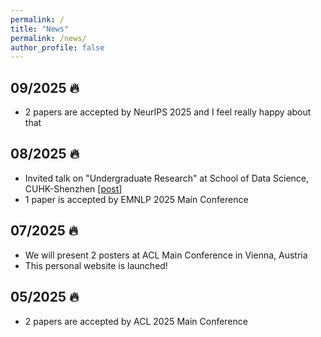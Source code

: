 ```yaml
---
permalink: /
title: "News"
permalink: /news/
author_profile: false
---
```

## 09/2025 🔥
- 2 papers are accepted by NeurIPS 2025 and I feel really happy about that

## 08/2025 🔥
- Invited talk on "Undergraduate Research" at School of Data Science, CUHK-Shenzhen [[post](https://mp.weixin.qq.com/s/qKPM5xWGKIoiZPcDa1lLfg)]
- 1 paper is accepted by EMNLP 2025 Main Conference

## 07/2025 🔥
- We will present 2 posters at ACL Main Conference in Vienna, Austria
- This personal website is launched!

## 05/2025 🔥
- 2 papers are accepted by ACL 2025 Main Conference
